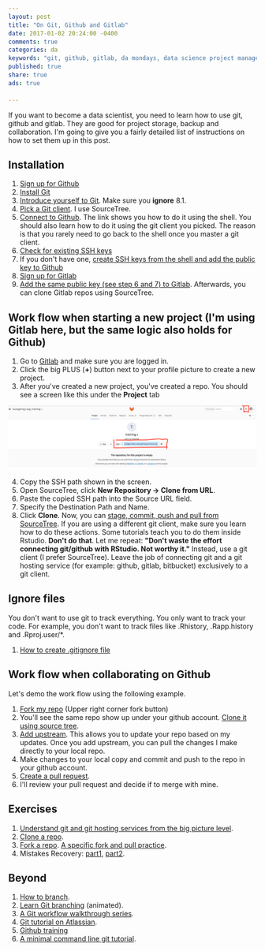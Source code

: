 ```yaml
---
layout: post
title: "On Git, Github and Gitlab"
date: 2017-01-02 20:24:00 -0400
comments: true
categories: da
keywords: "git, github, gitlab, da mondays, data science project management"
published: true
share: true
ads: true

---
```


If you want to become a data scientist, you need to learn how to use git, github and gitlab. They are good for project storage, backup and collaboration. I'm going to give you a fairly detailed list of instructions on how to set them up in this post.

## Installation
1. [Sign up for Github](http://happygitwithr.com/github-acct.html)
2. [Install Git](http://happygitwithr.com/install-git.html)
3. [Introduce yourself to Git](http://happygitwithr.com/hello-git.html). Make sure you **ignore** 8.1.
4. [Pick a Git client](http://happygitwithr.com/git-client.html). I use SourceTree.
5. [Connect to Github](http://happygitwithr.com/push-pull-github.html). The link shows you how to do it using the shell. You should also learn how to do it using the git client you picked. The reason is that you rarely need to go back to the shell once you master a git client.
6. [Check for existing SSH keys](http://happygitwithr.com/ssh-keys.html#check-for-existing-keys)
7. If you don't have one, [create SSH keys from the shell and add the public key to Github](http://happygitwithr.com/ssh-keys.html#set-up-from-the-shell)
8. [Sign up for Gitlab](https://gitlab.com)
9. [Add the same public key (see step 6 and 7) to Gitlab](https://docs.gitlab.com/ee/gitlab-basics/create-your-ssh-keys.html). Afterwards, you can clone Gitlab repos using SourceTree. 

## Work flow when starting a new project (I'm using Gitlab here, but the same logic also holds for Github)
1. Go to [Gitlab](https://gitlab.com) and make sure you are logged in.
2. Click the big PLUS (**+**) button next to your profile picture to create a new project. 
3. After you've created a new project, you've created a repo. You should see a screen like this under the **Project** tab

![](/images/gitlab.png)

4. Copy the SSH path shown in the screen.
5. Open SourceTree, click **New Repository -> Clone from URL**.
6. Paste the copied SSH path into the Source URL field.
7. Specify the Destination Path and Name.
8. Click **Clone**.
Now, you can [stage, commit, push and pull from SourceTree](https://confluence.atlassian.com/sourcetreekb/commit-push-and-pull-a-repository-on-sourcetree-785616067.html). If you are using a different git client, make sure you learn how to do these actions. Some tutorials teach you to do them inside Rstudio. **Don't do that**. Let me repeat: **"Don't waste the effort connecting git/github with RStudio. Not worthy it."** Instead,  use a git client (I prefer SourceTree). Leave the job of connecting git and a git hosting service (for example: github, gitlab, bitbucket) exclusively to a git client.

## Ignore files
You don't want to use git to track everything. You only want to track your code. For example, you don't want to track files like .Rhistory, .Rapp.history and .Rproj.user/*. 

1. [How to create .gitignore file](http://stackoverflow.com/questions/12501324/how-to-use-gitignore-command-in-git)

## Work flow when collaborating on Github
Let's demo the work flow using the following example. 

1. [Fork my repo](https://github.com/gmlang/test) (Upper right corner fork button)
2. You'll see the same repo show up under your github account. [Clone it using source tree](https://confluence.atlassian.com/sourcetreekb/clone-a-repository-into-sourcetree-780870050.html).
3. [Add upstream](http://stackoverflow.com/questions/13273852/how-do-i-update-my-forked-repo-using-sourcetree). This allows you to update your repo based on my updates. Once you add upstream, you can pull the changes I make directly to your local repo.
4. Make changes to your local copy and commit and push to the repo in your github account.
5. [Create a pull request](https://yangsu.github.io/pull-request-tutorial/). 
6. I'll review your pull request and decide if to merge with mine.


## Exercises
1. [Understand git and git hosting services from the big picture level](http://happygitwithr.com/big-picture.html).
2. [Clone a repo](http://happygitwithr.com/clone.html).
3. [Fork a repo](http://happygitwithr.com/fork.html). [A specific fork and pull practice](http://happygitwithr.com/bingo.html).
4. Mistakes Recovery: [part1](http://happygitwithr.com/burn.html), [part2](http://happygitwithr.com/reset.html).

## Beyond 
1. [How to branch](https://barro.github.io/2016/02/a-succesful-git-branching-model-considered-harmful/).
2. [Learn Git branching](http://learngitbranching.js.org) (animated).
3. [A Git workflow walkthrough series](http://vallandingham.me/git-workflow.html).
4. [Git tutorial on Atlassian](https://www.atlassian.com/git/tutorials/).
5. [Github training](https://services.github.com/kit/)
6. [A minimal command line git tutorial](http://kbroman.org/github_tutorial/).